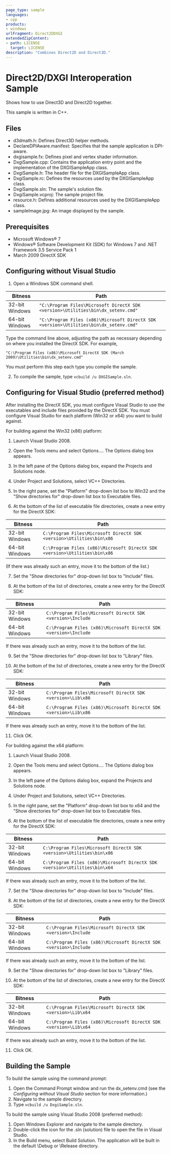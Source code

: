 ```yaml
---
page_type: sample
languages:
- cpp
products:
- windows
urlFragment: Direct2DDXGI
extendedZipContent:
- path: LICENSE
  target: LICENSE
description: "Combines Direct2D and Direct3D."
---
```


# Direct2D/DXGI Interoperation Sample

Shows how to use Direct3D and Direct2D together.

This sample is written in C++.

## Files

* d3dmath.h: Defines Direct3D helper methods.
* DeclareDPIAware.manifest: Specifies that the sample application is DPI-aware.
* dxgisample.fx: Defines pixel and vertex shader information.
* DxgiSample.cpp: Contains the application entry point and the implementation of the DXGISampleApp class.
* DxgiSample.h: The header file for the DXGISampleApp class.
* DxgiSample.rc: Defines the resources used by the DXGISampleApp class.
* DxgiSample.sln: The sample's solution file.
* DxgiSample.vcproj: The sample project file.
* resource.h: Defines additional resources used by the DXGISampleApp class. 
* sampleImage.jpg: An image displayed by the sample.
 
## Prerequisites

* Microsoft Windows® 7
* Windows® Software Development Kit (SDK) for Windows 7 and .NET Framework 3.5 Service Pack 1 
* March 2009 DirectX SDK

## Configuring without Visual Studio

1. Open a Windows SDK command shell. 

| Bitness        | Path                                                                                   |
|----------------|----------------------------------------------------------------------------------------|
| 32-bit Windows | `"C:\Program Files\Microsoft DirectX SDK <version>\Utilities\bin\dx_setenv.cmd"`       |
| 64-bit Windows | `"C:\Program Files (x86)\Microsoft DirectX SDK <version>\Utilities\bin\dx_setenv.cmd"` |

Type the command line above, adjusting the path as necessary depending on where you installed the DirectX SDK. For example,

```
"C:\Program Files (x86)\Microsoft DirectX SDK (March 2009)\Utilities\bin\dx_setenv.cmd"
```

You must perform this step each type you compile the sample.

2. To compile the sample, type `vcbuild /u DXGISample.sln`.

## Configuring for Visual Studio (preferred method)

After installing the DirectX SDK, you must configure Visual Studio
to use the executables and include files provided by the DirectX SDK. You must configure Visual Studio for
each platform (Win32 or x64) you want to build against. 

For building against the Win32 (x86) platform:

1. Launch Visual Studio 2008.

2. Open the Tools menu and select Options…. The Options dialog box appears.

3. In the left pane of the Options dialog box, expand the Projects and Solutions node.

4. Under Project and Solutions, select VC++ Directories.

5. In the right pane, set the "Platform" drop-down list box to Win32 and the 
   "Show directories for" drop-down list box to Executable files.

6. At the bottom of the list of executable file directories, create a new entry for the DirectX SDK:

| Bitness        | Path                                                                       |
|----------------|----------------------------------------------------------------------------|
| 32-bit Windows | `C:\Program Files\Microsoft DirectX SDK <version>\Utilities\bin\x86`       |
| 64-bit Windows | `C:\Program Files (x86)\Microsoft DirectX SDK <version>\Utilities\bin\x86` |

(If there was already such an entry, move it to the bottom of the list.)
  
7. Set the "Show directories for" drop-down list box to "Include" files.

8. At the bottom of the list of directories, create a new entry for the DirectX SDK: 

| Bitness        | Path                                                             |
|----------------|------------------------------------------------------------------|
| 32-bit Windows | `C:\Program Files\Microsoft DirectX SDK <version>\Include`       |
| 64-bit Windows | `C:\Program Files (x86)\Microsoft DirectX SDK <version>\Include` |

If there was already such an entry, move it to the bottom of the list.

9. Set the "Show directories for" drop-down list box to "Library" files.

10. At the bottom of the list of directories, create a new entry for the DirectX SDK:

| Bitness        | Path                                                             |
|----------------|------------------------------------------------------------------|
| 32-bit Windows | `C:\Program Files\Microsoft DirectX SDK <version>\Lib\x86`       |
| 64-bit Windows | `C:\Program Files (x86)\Microsoft DirectX SDK <version>\Lib\x86` |

If there was already such an entry, move it to the bottom of the list.

11. Click OK.

For building against the x64 platform:

1. Launch Visual Studio 2008.

2. Open the Tools menu and select Options…. The Options dialog box appears.

3. In the left pane of the Options dialog box, expand the Projects and Solutions node.

4. Under Project and Solutions, select VC++ Directories.

5. In the right pane, set the "Platform" drop-down list box to x64 and the 
 "Show directories for" drop-down list box to Executable files. 

6. At the bottom of the list of executable file directories, create a new entry for the DirectX SDK:  

| Bitness        | Path                                                                       |
|----------------|----------------------------------------------------------------------------|
| 32-bit Windows | `C:\Program Files\Microsoft DirectX SDK <version>\Utilities\bin\x86`       |
| 64-bit Windows | `C:\Program Files (x86)\Microsoft DirectX SDK <version>\Utilities\bin\x64` |

If there was already such an entry, move it to the bottom of the list.

7. Set the "Show directories for" drop-down list box to "Include" files.

8. At the bottom of the list of directories, create a new entry for the DirectX SDK: 

| Bitness        | Path                                                             |
|----------------|------------------------------------------------------------------|
| 32-bit Windows | `C:\Program Files\Microsoft DirectX SDK <version>\Include`       |
| 64-bit Windows | `C:\Program Files (x86)\Microsoft DirectX SDK <version>\Include` |

If there was already such an entry, move it to the bottom of the list.

9.  Set the "Show directories for" drop-down list box to "Library" files.

10. At the bottom of the list of directories, create a new entry for the DirectX SDK:

| Bitness        | Path                                                             |
|----------------|------------------------------------------------------------------|
| 32-bit Windows | `C:\Program Files\Microsoft DirectX SDK <version>\Lib\x64`       |
| 64-bit Windows | `C:\Program Files (x86)\Microsoft DirectX SDK <version>\Lib\x64` |

If there was already such an entry, move it to the bottom of the list.

11. Click OK.

## Building the Sample

To build the sample using the command prompt:

1. Open the Command Prompt window and run the dx_setenv.cmd (see the _Configuring without Visual Studio_ section for more information.)
2. Navigate to the sample directory.
3. Type `vcbuild /u DxgiSample.sln`.

To build the sample using Visual Studio 2008 (preferred method):

1. Open Windows Explorer and navigate to the sample directory.
2. Double-click the icon for the .sln (solution) file to open the file in Visual Studio.
3. In the Build menu, select Build Solution. The application will be built in the default \Debug or \Release directory.
